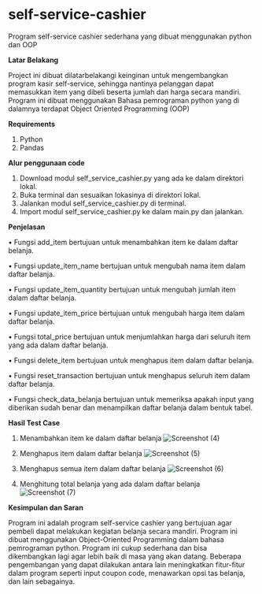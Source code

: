 # self-service-cashier
Program self-service cashier sederhana yang dibuat menggunakan python dan OOP

**Latar Belakang**

Project ini dibuat dilatarbelakangi keinginan untuk mengembangkan program kasir self-service, sehingga nantinya pelanggan dapat memasukkan item yang dibeli beserta jumlah dan harga secara mandiri. Program ini dibuat menggunakan Bahasa pemrograman python yang di dalamnya terdapat Object Oriented Programming (OOP)

**Requirements**

1.	Python
2.	Pandas

**Alur penggunaan code**

1.	Download modul self_service_cashier.py yang ada ke dalam direktori lokal.
2.	Buka terminal dan sesuaikan lokasinya di direktori lokal.
3.	Jalankan modul self_service_cashier.py di terminal.
4.	Import modul self_service_cashier.py ke dalam main.py dan jalankan.

**Penjelasan**

•	Fungsi add_item bertujuan untuk menambahkan item ke dalam daftar belanja.

•	Fungsi update_item_name bertujuan untuk mengubah nama item dalam daftar belanja.

•	Fungsi update_item_quantity bertujuan untuk mengubah jumlah item dalam daftar belanja.

•	Fungsi update_item_price bertujuan untuk mengubah harga item dalam daftar belanja.

•	Fungsi total_price bertujuan untuk menjumlahkan harga dari seluruh item yang ada dalam daftar belanja.

•	Fungsi delete_item bertujuan untuk menghapus item dalam daftar belanja.

•	Fungsi reset_transaction bertujuan untuk menghapus seluruh item dalam daftar belanja.

•	Fungsi check_data_belanja bertujuan untuk memeriksa apakah input yang diberikan sudah benar dan menampilkan daftar belanja dalam bentuk tabel.

**Hasil Test Case**
1.	Menambahkan item ke dalam daftar belanja
![Screenshot (4)](https://user-images.githubusercontent.com/114754571/213914310-e3cf7f4b-d6fc-4974-ac8d-4cf689fe47c8.png)

2.	Menghapus item dalam daftar belanja
![Screenshot (5)](https://user-images.githubusercontent.com/114754571/213914323-addb1d4e-635c-4c87-8634-eb5025a7977f.png)

3.	Menghapus semua item dalam daftar belanja
![Screenshot (6)](https://user-images.githubusercontent.com/114754571/213914334-b528f664-c802-4287-9ea9-9516f413c7b2.png)

4.	Menghitung total belanja yang ada dalam daftar belanja
![Screenshot (7)](https://user-images.githubusercontent.com/114754571/213914351-3f85deec-52b4-4ed0-a9ad-1b1e72e77a7f.png)

**Kesimpulan dan Saran**

Program ini adalah program self-service cashier yang bertujuan agar pembeli dapat melakukan kegiatan belanja secara mandiri. Program ini dibuat menggunakan Object-Oriented Programming dalam bahasa pemrograman python. Program ini cukup sederhana dan bisa dikembangkan lagi agar lebih baik di masa yang akan datang. Beberapa pengembangan yang dapat dilakukan antara lain meningkatkan fitur-fitur dalam program seperti input coupon code, menawarkan opsi tas belanja, dan lain sebagainya.

